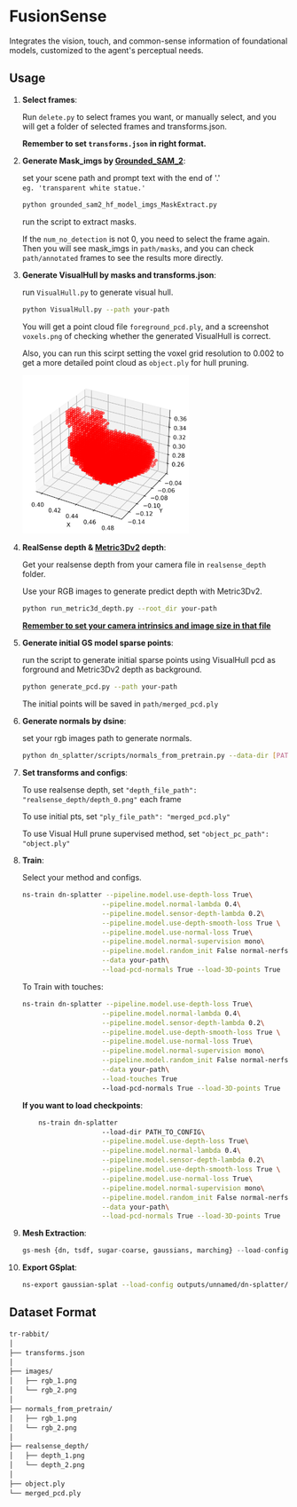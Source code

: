 # FusionSense
Integrates the vision, touch, and common-sense information of foundational models, customized to the agent's perceptual needs.

## Usage

1. **Select frames**:  

    Run `delete.py` to select frames you want, or manually select, and you will get a folder of selected frames and transforms.json.  

    **Remember to set `transforms.json` in right format.**

2. **Generate Mask_imgs by [Grounded_SAM_2](https://github.com/IDEA-Research/Grounded-SAM-2)**:   

    set your scene path and prompt text with the end of '.'   
    `eg. 'transparent white statue.'`   

    ```python   
    python grounded_sam2_hf_model_imgs_MaskExtract.py   
    ```   
    run the script to extract masks.   

    If the `num_no_detection` is not 0, you need to select the frame again. Then you will see mask_imgs in `path/masks`, and you can check `path/annotated` frames to see the results more directly.   
    
3. **Generate VisualHull by masks and transforms.json**:  

    run `VisualHull.py` to generate visual hull.  
    ```bash  
    python VisualHull.py --path your-path  
    ```
    
    You will get a point cloud file `foreground_pcd.ply`, and a screenshot `voxels.png` of checking whether the generated VisualHull is correct.    

    Also, you can run this scirpt setting the voxel grid resolution to 0.002 to get a more detailed point cloud as `object.ply` for hull pruning.

    <img src="assets/voxels.png" width="300">

4. **RealSense depth & [Metric3Dv2](https://github.com/YvanYin/Metric3D) depth**:  

    Get your realsense depth from your camera file in `realsense_depth` folder.  

    Use your RGB images to generate predict depth with Metric3Dv2.  
    ```bash
    python run_metric3d_depth.py --root_dir your-path
    ```
    <u>**Remember to set your camera intrinsics and image size in that file**</u>   

5. **Generate initial GS model sparse points**:  

    run the script to generate initial sparse points using VisualHull pcd as forground and Metric3Dv2 depth as background.    
    ```bash
    python generate_pcd.py --path your-path   
    ```

    The initial points will be saved in `path/merged_pcd.ply`  

6. **Generate normals by dsine**:

    set your rgb images path to generate normals.  
    ```bash
    python dn_splatter/scripts/normals_from_pretrain.py --data-dir [PATH_TO_DATA] --model-type dsine  
    ```

7. **Set transforms and configs**:

    To use realsense depth, set `"depth_file_path": "realsense_depth/depth_0.png"` each frame     

    To use initial pts, set `"ply_file_path": "merged_pcd.ply"`     

    To use Visual Hull prune supervised method, set `"object_pc_path": "object.ply"`    

8. **Train**:

    Select your method and configs.
    ```bash
    ns-train dn-splatter --pipeline.model.use-depth-loss True\
                        --pipeline.model.normal-lambda 0.4\
                        --pipeline.model.sensor-depth-lambda 0.2\
                        --pipeline.model.use-depth-smooth-loss True \
                        --pipeline.model.use-normal-loss True\
                        --pipeline.model.normal-supervision mono\
                        --pipeline.model.random_init False normal-nerfstudio\
                        --data your-path\
                        --load-pcd-normals True --load-3D-points True  --normal-format opencv
    ```

    To Train with touches:
    
    ```bash
    ns-train dn-splatter --pipeline.model.use-depth-loss True\
                        --pipeline.model.normal-lambda 0.4\
                        --pipeline.model.sensor-depth-lambda 0.2\
                        --pipeline.model.use-depth-smooth-loss True \
                        --pipeline.model.use-normal-loss True\
                        --pipeline.model.normal-supervision mono\
                        --pipeline.model.random_init False normal-nerfstudio\
                        --data your-path\
                        --load-touches True
                        --load-pcd-normals True --load-3D-points True  --normal-format opencv
    ```

    **If you want to load checkpoints**:
    ```bash
        ns-train dn-splatter 
                        --load-dir PATH_TO_CONFIG\
                        --pipeline.model.use-depth-loss True\
                        --pipeline.model.normal-lambda 0.4\
                        --pipeline.model.sensor-depth-lambda 0.2\
                        --pipeline.model.use-depth-smooth-loss True \
                        --pipeline.model.use-normal-loss True\
                        --pipeline.model.normal-supervision mono\
                        --pipeline.model.random_init False normal-nerfstudio\
                        --data your-path\
                        --load-pcd-normals True --load-3D-points True  --normal-format opencv
    ```

9. **Mesh Extraction**:
    ```python
    gs-mesh {dn, tsdf, sugar-coarse, gaussians, marching} --load-config [PATH] --output-dir [PATH]
    ```

10. **Export GSplat**:
    ```bash
    ns-export gaussian-splat --load-config outputs/unnamed/dn-splatter/2024-09-02_203650/config.yml --output-dir exports/splat/ 
    ```

## Dataset Format
```bash
tr-rabbit/
│
├── transforms.json
│
├── images/
│   ├── rgb_1.png
│   └── rgb_2.png
│
├── normals_from_pretrain/
│   ├── rgb_1.png
│   └── rgb_2.png
│
├── realsense_depth/
│   ├── depth_1.png
│   └── depth_2.png
│
├── object.ply
└── merged_pcd.ply
```

